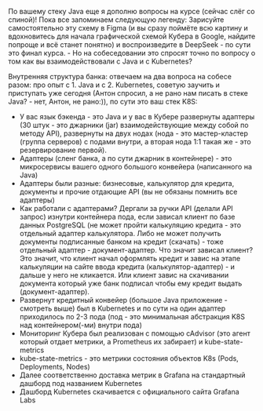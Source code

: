 По вашему стеку Java еще я дополню вопросы на курсе (сейчас слёг со спиной)! Пока все запоминаем следующую легенду: Зарисуйте самостоятельно эту схему в Figma (и вы сразу поймёте всю картину и вдохновитесь для начала графической схемой Кубера в Google, найдите попроще и всё станет понятно) и воспроизведите в DeepSeek - по сути это финал курса. - Но на собеседовании это спросят точно по вопросу о том как вы взаимодействовали с Java и с Kubernetes?

Внутренняя структура банка: отвечаем на два вопроса на собесе разом: про опыт с 1. Java и с 2. Kubernetes, советую заучить и приступать уже сегодня (Антон спросил, а не рано нам писать в стеке Java? - нет, Антон, не рано:)), по сути это ваш стек K8S: 

- У вас язык бэкенда - это Java и у вас в Кубере развернуты адаптеры (30 штук - это джарники (jar) взаимодействующие между собой по методу API), развернуты на двух нодах (нода - это мастер-кластер (группа серверов) с подами внутри, а вторая нода 1:1 такая же - это резервирование первой).
- Адаптеры (сленг банка, а по сути джарник в контейнере) - это микросервисы вашего одного большого конвейера (написанного на Java)
- Адаптеры были разные: бизнесовые, калькулятор для кредита, документы и прочие отдающие API (вы не обязаны помнить все адаптеры)
- Как работали с адаптерами? Дергали за ручки API (делали API запрос) изнутри контейнера пода, если зависал клиент по базе данных PostgreSQL (не может пройти калькуляцию кредита - это отдельный адаптер калькулятора. Либо не может получить документы подписанные банком на кредит (скачать) - тоже отдельный адаптер - документ-адаптер. Что значит зависал клиент? Это значит, что клиент начал оформлять кредит и завис на этапе калькуляции на сайте ввода кредита (калькулятор-адаптер) - и дальше у него не кликается. Или клиент завис на скачивании документа который уже банк подписал чтобы ему кредит выдать (документ-адаптер).
- Развернут кредитный конвейер (большое Java приложение - смотреть выше) был в Kubernetes и по сути на один адаптер приходилось по 2-3 пода (под - это минимальная абстракция K8S над контейнером(-ми) внутри пода)
- Мониторинг Кубера был реализован с помощью cAdvisor (это агент который отдает метрики, а Prometheus их забирает) и kube-state-metrics 
- kube-state-metrics - это метрики состояния объектов K8s (Pods, Deployments, Nodes)
- Далее соответственно доставка метрик в Grafana на стандартный дашборд под названием Kubernetes
- Дашборд Kubernetes скачивается с официального сайта Grafana Labs
